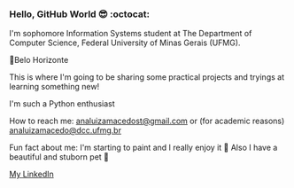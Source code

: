 ### Hello, GitHub World 😎 :octocat:


I'm sophomore Information Systems student at The Department of Computer Science, Federal University of Minas Gerais (UFMG).

📍Belo Horizonte

This is where I'm going to be sharing some practical projects and tryings at learning something new! 

I'm such a Python enthusiast

How to reach me: analuizamacedost@gmail.com or (for academic reasons) analuizamacedo@dcc.ufmg.br 

Fun fact about me: I'm starting to paint and I really enjoy it 🎨 Also I have a beautiful and stuborn pet 🐶
 
[My LinkedIn](https://www.linkedin.com/in/ana-luiza-mac%C3%AAdo/)

